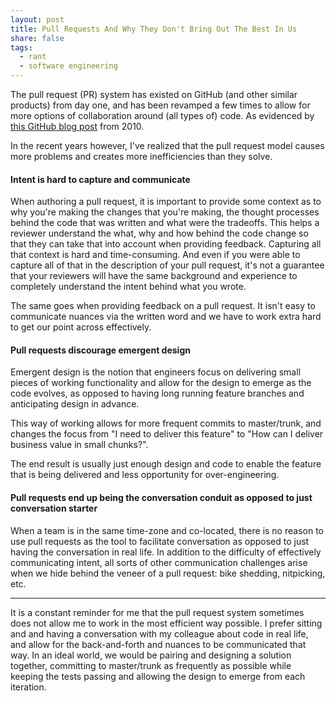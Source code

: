 ```yaml
---
layout: post
title: Pull Requests And Why They Don't Bring Out The Best In Us
share: false
tags:
  - rant
  - software engineering
---
```


The pull request (PR) system has existed on GitHub (and other similar products) from day one, and has been revamped a few times to allow for more options of collaboration around (all types of) code. As evidenced by [this GitHub blog post](https://blog.github.com/2010-08-31-pull-requests-2-0/) from 2010.

In the recent years however, I've realized that the pull request model causes more problems and creates more inefficiencies than they solve.


#### **Intent is hard to capture and communicate**

When authoring a pull request, it is important to provide some context as to why you're making the changes that you're making, the thought processes behind the code that was written and what were the tradeoffs. This helps a reviewer understand the what, why and how behind the code change so that they can take that into account when providing feedback. Capturing all that context is hard and time-consuming. And even if you were able to capture all of that in the description of your pull request, it's not a guarantee that your reviewers will have the same background and experience to completely understand the intent behind what you wrote.

The same goes when providing feedback on a pull request. It isn't easy to communicate nuances via the written word and we have to work extra hard to get our point across effectively.

#### **Pull requests discourage emergent design**

Emergent design is the notion that engineers focus on delivering small pieces of working functionality and allow for the design to emerge as the code evolves, as opposed to having long running feature branches and anticipating design in advance.

This way of working allows for more frequent commits to master/trunk, and changes the focus from "I need to deliver this feature" to "How can I deliver business value in small chunks?".

The end result is usually just enough design and code to enable the feature that is being delivered and less opportunity for over-engineering.

#### **Pull requests end up being the conversation conduit as opposed to just conversation starter**

When a team is in the same time-zone and co-located, there is no reason to use pull requests as the tool to facilitate conversation as opposed to just having the conversation in real life. In addition to the difficulty of effectively communicating intent, all sorts of other communication challenges arise when we hide behind the veneer of a pull request: bike shedding, nitpicking, etc.

---
It is a constant reminder for me that the pull request system sometimes does not allow me to work in the most efficient way possible.
I prefer sitting and and having a conversation with my colleague about code in real life, and allow for the back-and-forth and nuances to be communicated that way. In an ideal world, we would be pairing and designing a solution together, committing to master/trunk as frequently as possible while keeping the tests passing and allowing the design to emerge from each iteration.

